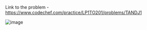 Link to the problem - https://www.codechef.com/practice/LP1TO201/problems/TANDJ1


![image](https://github.com/Haleshot/Competitive-Programming/assets/57552973/8dacb14b-5812-4fe1-a311-325868b71e86)
